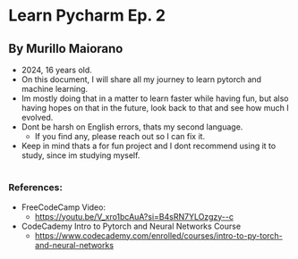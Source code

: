 # Learn Pycharm Ep. 2
## By Murillo Maiorano
 - 2024, 16 years old.
 - On this document, I will share all my journey to learn pytorch and machine learning.
 - Im mostly doing that in a matter to learn faster while having fun, but also having hopes on that in the future, look back to that and see how much I evolved.
 - Dont be harsh on English errors, thats my second language.
    - If you find any, please reach out so I can fix it.
- Keep in mind thats a for fun project and I dont recommend using it to study, since im studying myself.
#

#
### References:
- FreeCodeCamp Video:
    - https://youtu.be/V_xro1bcAuA?si=B4sRN7YLOzgzy--c
- CodeCademy Intro to Pytorch and Neural Networks Course
    - https://www.codecademy.com/enrolled/courses/intro-to-py-torch-and-neural-networks
